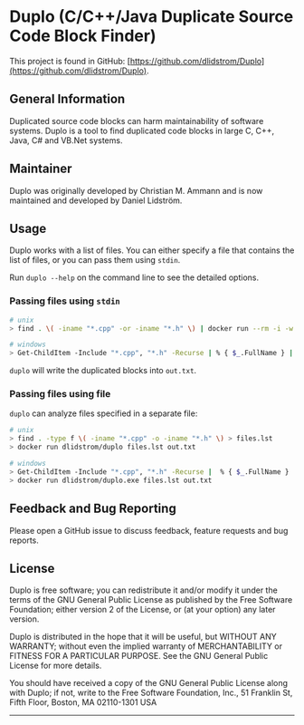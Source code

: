 # Duplo (C/C++/Java Duplicate Source Code Block Finder)

This project is found in GitHub: [https://github.com/dlidstrom/Duplo](https://github.com/dlidstrom/Duplo).

## General Information

Duplicated source code blocks can harm maintainability of software systems.
Duplo is a tool to find duplicated code blocks in large C, C++, Java, C# and
VB.Net systems.

## Maintainer

Duplo was originally developed by Christian
M. Ammann and is now maintained and developed by Daniel
Lidström.

## Usage

Duplo works with a list of files. You can either specify a file that contains the list of files, or you can pass them using `stdin`.

Run `duplo --help` on the command line to see the detailed options.

### Passing files using `stdin`

```bash
# unix
> find . \( -iname "*.cpp" -or -iname "*.h" \) | docker run --rm -i -w /src -v $(pwd):/src duplo - out.txt

# windows
> Get-ChildItem -Include "*.cpp", "*.h" -Recurse | % { $_.FullName } | docker run --rm -i -w /src -v $(pwd):/src duplo - out.txt
```

`duplo` will write the duplicated blocks into `out.txt`.

### Passing files using file

`duplo` can analyze files specified in a separate file:

```bash
# unix
> find . -type f \( -iname "*.cpp" -o -iname "*.h" \) > files.lst
> docker run dlidstrom/duplo files.lst out.txt

# windows
> Get-ChildItem -Include "*.cpp", "*.h" -Recurse |  % { $_.FullName } | Out-File -encoding ascii files.lst
> docker run dlidstrom/duplo.exe files.lst out.txt
```

## Feedback and Bug Reporting

Please open a GitHub issue to discuss feedback,
feature requests and bug reports.

## License

Duplo is free software; you can redistribute it and/or modify
it under the terms of the GNU General Public License as published by
the Free Software Foundation; either version 2 of the License, or
(at your option) any later version.

Duplo is distributed in the hope that it will be useful,
but WITHOUT ANY WARRANTY; without even the implied warranty of
MERCHANTABILITY or FITNESS FOR A PARTICULAR PURPOSE.  See the
GNU General Public License for more details.

You should have received a copy of the GNU General Public License
along with Duplo; if not, write to the Free Software
Foundation, Inc., 51 Franklin St, Fifth Floor, Boston, MA  02110-1301  USA

---
